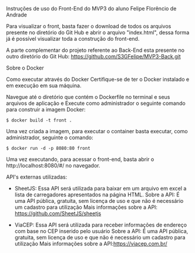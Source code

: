 Instruções de uso do Front-End do MVP3 do aluno Felipe Florêncio de Andrade

Para visualizar o front, basta fazer o download de todos os arquivos presente no diretório do Git Hub e abrir o arquivo "index.html", dessa forma já é possível visualizar toda a construção do front-end.


A parte complementar do projeto referente ao Back-End esta presente no outro diretório do Git Hub: https://github.com/S3GFelipe/MVP3-Back.git



Sobre o Docker

Como executar através do Docker
Certifique-se de ter o Docker instalado e em execução em sua máquina.

Navegue até o diretório que contém o Dockerfile no terminal e seus arquivos de aplicação e Execute como administrador o seguinte comando para construir a imagem Docker:
```
$ docker build -t front .
```
Uma vez criada a imagem, para executar o container basta executar, como administrador, seguinte o comando:
```
$ docker run -d -p 8080:80 front
```
Uma vez executando, para acessar o front-end, basta abrir o http://localhost:8080/#/ no navegador.


API's externas utilizadas:

- SheetJS: Essa API será utilizada para baixar em um arquivo em excel a lista de carregadores apresentados na página HTML.
Sobre a API: É uma API pública, gratuita, sem licença de uso e que não é necessário um cadastro para utilização
Mais informações sobre a API: https://github.com/SheetJS/sheetjs

- ViaCEP: Essa API será utilizada para receber informações de endereço com base no CEP inserido pelo usuário
Sobre a API: É uma API pública, gratuita, sem licença de uso e que não é necessário um cadastro para utilização
Mais informações sobre a API:https://viacep.com.br/  
